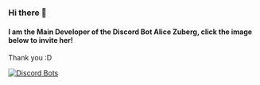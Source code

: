 ### Hi there 👋 
#### I am the Main Developer of the Discord Bot Alice Zuberg, click the image below to invite her!
Thank you :D

[![Discord Bots](https://top.gg/api/widget/720809995628707902.svg)](https://discord.com/api/oauth2/authorize?client_id=720809995628707902&permissions=8&scope=bot)
